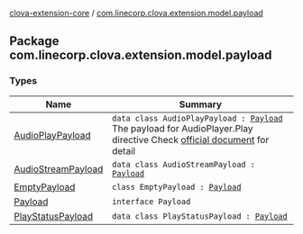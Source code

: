 [clova-extension-core](../index.md) / [com.linecorp.clova.extension.model.payload](./index.md)

## Package com.linecorp.clova.extension.model.payload

### Types

| Name | Summary |
|---|---|
| [AudioPlayPayload](-audio-play-payload/index.md) | `data class AudioPlayPayload : `[`Payload`](-payload.md)<br>The payload for AudioPlayer.Play directive Check [official document](https://clova-developers.line.me/guide/#/CEK/References/CEK_API.md#Play) for detail |
| [AudioStreamPayload](-audio-stream-payload/index.md) | `data class AudioStreamPayload : `[`Payload`](-payload.md) |
| [EmptyPayload](-empty-payload/index.md) | `class EmptyPayload : `[`Payload`](-payload.md) |
| [Payload](-payload.md) | `interface Payload` |
| [PlayStatusPayload](-play-status-payload/index.md) | `data class PlayStatusPayload : `[`Payload`](-payload.md) |
